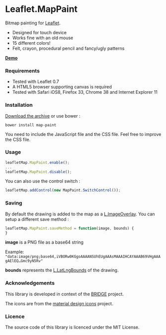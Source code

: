 Leaflet.MapPaint
================

Bitmap painting for [Leaflet](http://leafletjs.com).

 * Designed for touch device
  * Works fine with an old mouse
 * 15 different colors!
 * Felt, crayon, procedural pencil and fancy/ugly patterns

__[Demo](http://sintef-9012.github.io/MapPaint/)__

### Requirements

 * Tested with Leaflet 0.7
 * A HTML5 browser supporting canvas is required
  * Tested with Safari iOS8, Firefox 33, Chrome 38 and Internet Explorer 11

### Installation

[Download the archive](https://github.com/SINTEF-9012/MapPaint/archive/master.zip) or use bower :

```
bower install map-paint
```

You need to include the JavaScript file and the CSS file. Feel free to improve the CSS file.

### Usage

```javascript
leafletMap.MapPaint.enable();
...
leafletMap.MapPaint.disable();
```

You can also use the control switch :
```javascript
leafletMap.addControl(new MapPaint.SwitchControl());
```

### Saving

By default the drawing is added to the map as a [L.ImageOverlay](http://leafletjs.com/reference.html#imageoverlay). You can setup a different save method :

```javascript
leafletMap.MapPaint.saveMethod = function(image, bounds) {
}
```
__image__ is a PNG file as a base64 string

Example: `"data:image/png;base64,iVBORw0KGgoAAAANSUhEUgAAAsMAAAIHCAYAAAB69VHgAAAgAElEQ…Gmc9yN5Rv"`

__bounds__ represents the [L.LatLngBounds](http://leafletjs.com/reference.html#latlngbounds) of the drawing.

### Acknowledgements

This library is developed in context of the [BRIDGE](http://www.bridgeproject.eu/en) project.

The icons are from the [material design icons](https://github.com/google/material-design-icons) project.

### Licence

The source code of this library is licenced under the MIT License.
